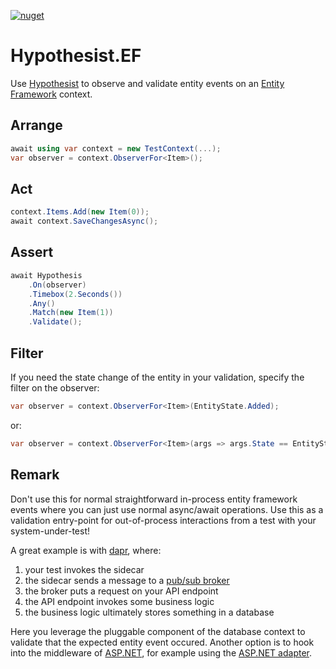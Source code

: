 [![nuget](https://img.shields.io/nuget/v/Hypothesist.EF.svg)](https://www.nuget.org/packages/Hypothesist.EF/)

# Hypothesist.EF

Use [Hypothesist](https://nuget.org/packages/hypothesist) to observe and validate entity events on an [Entity Framework](https://learn.microsoft.com/en-us/ef/) context.

## Arrange

```c#
await using var context = new TestContext(...);
var observer = context.ObserverFor<Item>();
```

## Act

```c#
context.Items.Add(new Item(0));
await context.SaveChangesAsync();
```

## Assert

```c#
await Hypothesis
    .On(observer)
    .Timebox(2.Seconds())
    .Any()
    .Match(new Item(1))
    .Validate();
```

## Filter

If you need the state change of the entity in your validation, 
specify the filter on the observer:

```csharp
var observer = context.ObserverFor<Item>(EntityState.Added);
```

or:

```csharp
var observer = context.ObserverFor<Item>(args => args.State == EntityState.Added);
```

## Remark

Don't use this for normal straightforward in-process entity framework events where you can just use
normal async/await operations. Use this as a validation entry-point for out-of-process interactions
from a test with your system-under-test!

A great example is with [dapr](https://dapr.io), where:

1. your test invokes the sidecar
2. the sidecar sends a message to a [pub/sub broker](https://docs.dapr.io/developing-applications/building-blocks/pubsub/pubsub-overview/)
3. the broker puts a request on your API endpoint
4. the API endpoint invokes some business logic
5. the business logic ultimately stores something in a database

Here you leverage the pluggable component of the database context to validate that the expected entity event
 occured. Another option is to hook into the middleware of [ASP.NET](https://learn.microsoft.com/en-us/aspnet/core/),
for example using the [ASP.NET adapter](../AspNet).